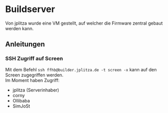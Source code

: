 # Buildserver
Von jplitza wurde eine VM gestellt, auf welcher die Firmware zentral gebaut werden kann.

## Anleitungen
### SSH Zugriff auf Screen
Mit dem Befehl `ssh ffhb@builder.jplitza.de -t screen -x` kann auf den Screen zugegriffen werden.  
Im Moment haben Zugriff:
* jplitza (Serverinhaber)
* corny
* Ollibaba
* SimJoSt